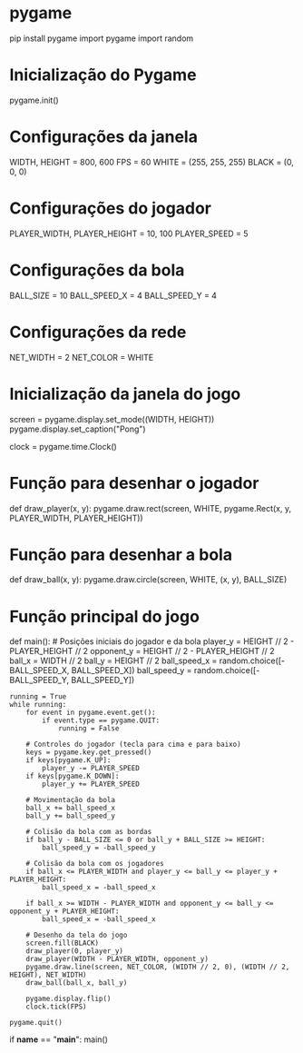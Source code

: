 # pygame
pip install pygame
import pygame
import random

# Inicialização do Pygame
pygame.init()

# Configurações da janela
WIDTH, HEIGHT = 800, 600
FPS = 60
WHITE = (255, 255, 255)
BLACK = (0, 0, 0)

# Configurações do jogador
PLAYER_WIDTH, PLAYER_HEIGHT = 10, 100
PLAYER_SPEED = 5

# Configurações da bola
BALL_SIZE = 10
BALL_SPEED_X = 4
BALL_SPEED_Y = 4

# Configurações da rede
NET_WIDTH = 2
NET_COLOR = WHITE

# Inicialização da janela do jogo
screen = pygame.display.set_mode((WIDTH, HEIGHT))
pygame.display.set_caption("Pong")

clock = pygame.time.Clock()

# Função para desenhar o jogador
def draw_player(x, y):
    pygame.draw.rect(screen, WHITE, pygame.Rect(x, y, PLAYER_WIDTH, PLAYER_HEIGHT))

# Função para desenhar a bola
def draw_ball(x, y):
    pygame.draw.circle(screen, WHITE, (x, y), BALL_SIZE)

# Função principal do jogo
def main():
    # Posições iniciais do jogador e da bola
    player_y = HEIGHT // 2 - PLAYER_HEIGHT // 2
    opponent_y = HEIGHT // 2 - PLAYER_HEIGHT // 2
    ball_x = WIDTH // 2
    ball_y = HEIGHT // 2
    ball_speed_x = random.choice([-BALL_SPEED_X, BALL_SPEED_X])
    ball_speed_y = random.choice([-BALL_SPEED_Y, BALL_SPEED_Y])

    running = True
    while running:
        for event in pygame.event.get():
            if event.type == pygame.QUIT:
                running = False

        # Controles do jogador (tecla para cima e para baixo)
        keys = pygame.key.get_pressed()
        if keys[pygame.K_UP]:
            player_y -= PLAYER_SPEED
        if keys[pygame.K_DOWN]:
            player_y += PLAYER_SPEED

        # Movimentação da bola
        ball_x += ball_speed_x
        ball_y += ball_speed_y

        # Colisão da bola com as bordas
        if ball_y - BALL_SIZE <= 0 or ball_y + BALL_SIZE >= HEIGHT:
            ball_speed_y = -ball_speed_y

        # Colisão da bola com os jogadores
        if ball_x <= PLAYER_WIDTH and player_y <= ball_y <= player_y + PLAYER_HEIGHT:
            ball_speed_x = -ball_speed_x

        if ball_x >= WIDTH - PLAYER_WIDTH and opponent_y <= ball_y <= opponent_y + PLAYER_HEIGHT:
            ball_speed_x = -ball_speed_x

        # Desenho da tela do jogo
        screen.fill(BLACK)
        draw_player(0, player_y)
        draw_player(WIDTH - PLAYER_WIDTH, opponent_y)
        pygame.draw.line(screen, NET_COLOR, (WIDTH // 2, 0), (WIDTH // 2, HEIGHT), NET_WIDTH)
        draw_ball(ball_x, ball_y)

        pygame.display.flip()
        clock.tick(FPS)

    pygame.quit()

if __name__ == "__main__":
    main()
